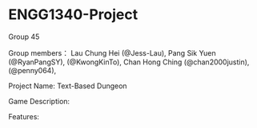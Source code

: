 # ENGG1340-Project
Group 45

Group members：
Lau Chung Hei (@Jess-Lau), 
Pang Sik Yuen (@RyanPangSY), 
(@KwongKinTo), 
Chan Hong Ching (@chan2000justin), 
(@penny064), 

Project Name: Text-Based Dungeon

Game Description:

Features:
